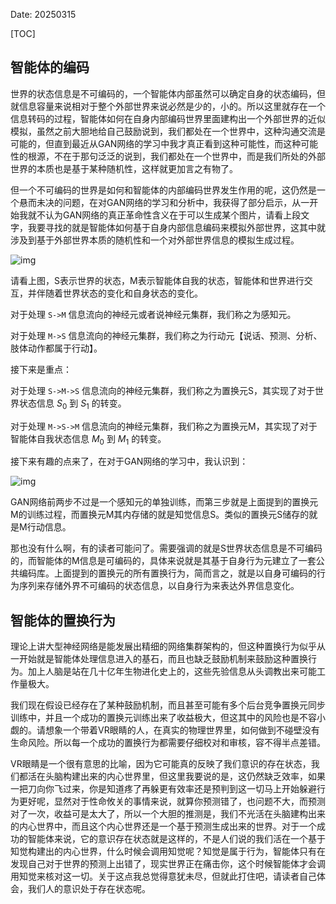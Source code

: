 Date: 20250315


[TOC]

## 智能体的编码
世界的状态信息是不可编码的，一个智能体内部虽然可以确定自身的状态编码，但就信息容量来说相对于整个外部世界来说必然是少的，小的。所以这里就存在一个信息转码的过程，智能体如何在自身内部编码世界里面建构出一个外部世界的近似模拟，虽然之前大胆地给自己鼓励说到，我们都处在一个世界中，这种沟通交流是可能的，但直到最近从GAN网络的学习中我才真正看到这种可能性，而这种可能性的根源，不在于那句泛泛的说到，我们都处在一个世界中，而是我们所处的外部世界的本质也是基于某种随机性，这样就更加言之有物了。

但一个不可编码的世界是如何和智能体的内部编码世界发生作用的呢，这仍然是一个悬而未决的问题，在对GAN网络的学习和分析中，我获得了部分启示，从一开始我就不认为GAN网络的真正革命性含义在于可以生成某个图片，请看上段文字，我要寻找的就是智能体如何基于自身内部信息编码来模拟外部世界，这其中就涉及到基于外部世界本质的随机性和一个对外部世界信息的模拟生成过程。

![img]({static}/images/2025/agent_network_1.png)

请看上图，S表示世界的状态，M表示智能体自我的状态，智能体和世界进行交互，并伴随着世界状态的变化和自身状态的变化。

对于处理 `S->M` 信息流向的神经元或者说神经元集群，我们称之为感知元。

对于处理 `M->S` 信息流向的神经元集群，我们称之为行动元【说话、预测、分析、肢体动作都属于行动】。

接下来是重点：

对于处理 `S->M->S` 信息流向的神经元集群，我们称之为置换元S，其实现了对于世界状态信息 $S_0$ 到 $S_1$ 的转变。

对于处理 `M->S->M` 信息流向的神经元集群，我们称之为置换元M，其实现了对于智能体自我状态信息 $M_0$ 到 $M_1$ 的转变。

接下来有趣的点来了，在对于GAN网络的学习中，我认识到：

![img]({static}/images/2025/agent_network_2.png)

GAN网络前两步不过是一个感知元的单独训练，而第三步就是上面提到的置换元M的训练过程，而置换元M其内存储的就是知觉信息S。类似的置换元S储存的就是M行动信息。

那也没有什么啊，有的读者可能问了。需要强调的就是S世界状态信息是不可编码的，而智能体的M信息是可编码的，具体来说就是其基于自身行为元建立了一套公共编码库。上面提到的置换元的所有置换行为，简而言之，就是以自身可编码的行为序列来存储外界不可编码的状态信息，以自身行为来表达外界信息变化。

## 智能体的置换行为
理论上讲大型神经网络是能发展出精细的网络集群架构的，但这种置换行为似乎从一开始就是智能体处理信息进入的基石，而且也缺乏鼓励机制来鼓励这种置换行为。加上人脑是站在几十亿年生物进化史上的，这些先验信息从头调教出来可能工作量极大。

我们现在假设已经存在了某种鼓励机制，而且甚至可能有多个后台竞争置换元同步训练中，并且一个成功的置换元训练出来了收益极大，但这其中的风险也是不容小觑的。请想象一个带着VR眼睛的人，在真实的物理世界里，如何做到不碰壁没有生命风险。所以每一个成功的置换行为都需要仔细校对和审核，容不得半点差错。

VR眼睛是一个很有意思的比喻，因为它可能真的反映了我们意识的存在状态，我们都活在头脑构建出来的内心世界里，但这里我要说的是，这仍然缺乏效率，如果一把刀向你飞过来，你是知道疼了再躲更有效率还是预判到这一切马上开始躲避行为更好呢，显然对于性命攸关的事情来说，就算你预测错了，也问题不大，而预测对了一次，收益可是太大了，所以一个大胆的推测是，我们不光活在头脑建构出来的内心世界中，而且这个内心世界还是一个基于预测生成出来的世界。对于一个成功的智能体来说，它的意识存在状态就是这样的，不是人们说的我们活在一个基于知觉构建出的内心世界，什么时候会调用知觉呢？知觉是属于行为，智能体只有在发现自己对于世界的预测上出错了，现实世界正在痛击你，这个时候智能体才会调用知觉来核对这一切。关于这点我总觉得意犹未尽，但就此打住吧，请读者自己体会，我们人的意识处于存在状态呢。



